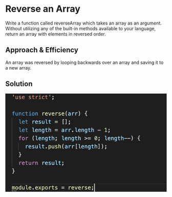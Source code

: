 # Reverse an Array
Write a function called reverseArray which takes an array as an argument. Without utilizing any of the built-in methods available to your language, return an array with elements in reversed order.

## Approach & Efficiency
An array was reversed by looping backwards over an array and saving it to a new array. 

## Solution
![array-reverse](../assets/array-reverse.png)